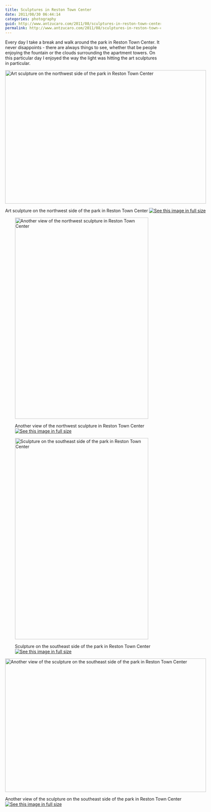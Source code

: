 ```yaml
---
title: Sculptures in Reston Town Center
date: 2011/08/30 06:44:14
categories: photography
guid: http://www.antzucaro.com/2011/08/sculptures-in-reston-town-center
permalink: http://www.antzucaro.com/2011/08/sculptures-in-reston-town-center
---
```

Every day I take a break and walk around the park in Reston Town Center. It never disappoints - there are always things to see, whether that be people enjoying the fountain or the clouds surrounding the apartment towers. On this particular day I enjoyed the way the light was hitting the art sculptures in particular. 

<div class='wp-caption aligncenter' style='width: 660px; margin-left: auto; margin-right: auto;'>
<img width='650px' height='431px' alt="Art sculpture on the northwest side of the park in Reston Town Center" title='Art sculpture on the northwest side of the park in Reston Town Center' src='http://media.antzucaro.com/uploads/2011/08/27RTC/Reston_015_m.jpg'>
<p class='wp-caption-text'>Art sculpture on the northwest side of the park in Reston Town Center <a href='http://media.antzucaro.com/uploads/2011/08/27RTC/Reston_015_l.jpg'><img alt='See this image in full size' src='http://media.antzucaro.com/static/fs_img.jpg' /></a></p>
</div>

<div class='wp-caption aligncenter' style='width: 441px; margin-left: auto; margin-right: auto;'>
<img width='431px' height='650px' alt="Another view of the northwest sculpture in Reston Town Center" title='Another view of the northwest sculpture in Reston Town Center' src='http://media.antzucaro.com/uploads/2011/08/27RTC/Reston_016_m.jpg'>
<p class='wp-caption-text'>Another view of the northwest sculpture in Reston Town Center <a href='http://media.antzucaro.com/uploads/2011/08/27RTC/Reston_016_l.jpg'><img alt='See this image in full size' src='http://media.antzucaro.com/static/fs_img.jpg' /></a></p>
</div>

<div class='wp-caption aligncenter' style='width: 441px; margin-left: auto; margin-right: auto;'>
<img width='431px' height='650px' alt="Sculpture on the southeast side of the park in Reston Town Center" title='Sculpture on the southeast side of the park in Reston Town Center' src='http://media.antzucaro.com/uploads/2011/08/27RTC/Reston_020_m.jpg'>
<p class='wp-caption-text'>Sculpture on the southeast side of the park in Reston Town Center <a href='http://media.antzucaro.com/uploads/2011/08/27RTC/Reston_020_l.jpg'><img alt='See this image in full size' src='http://media.antzucaro.com/static/fs_img.jpg' /></a></p>
</div>

<div class='wp-caption aligncenter' style='width: 660px; margin-left: auto; margin-right: auto;'>
<img width='650px' height='431px' alt="Another view of the sculpture on the southeast side of the park in Reston Town Center" title='Another view of the sculpture on the southeast side of the park in Reston Town Center' src='http://media.antzucaro.com/uploads/2011/08/27RTC/Reston_021_m.jpg'>
<p class='wp-caption-text'>Another view of the sculpture on the southeast side of the park in Reston Town Center <a href='http://media.antzucaro.com/uploads/2011/08/27RTC/Reston_021_l.jpg'><img alt='See this image in full size' src='http://media.antzucaro.com/static/fs_img.jpg' /></a></p>
</div>
